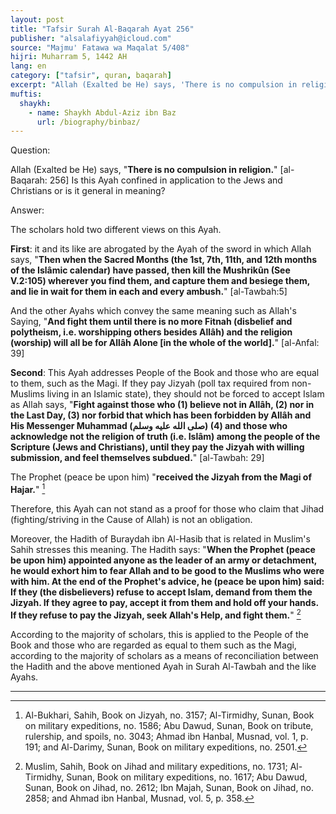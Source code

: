```yaml
---
layout: post
title: "Tafsir Surah Al-Baqarah Ayat 256"
publisher: "alsalafiyyah@icloud.com"
source: "Majmu' Fatawa wa Maqalat 5/408"
hijri: Muharram 5, 1442 AH
lang: en
category: ["tafsir", quran, baqarah]
excerpt: "Allah (Exalted be He) says, 'There is no compulsion in religion.' [al-Baqarah: 256] Is this Ayah confined in application to the Jews and Christians or is it general in meaning?"
muftis:
  shaykh: 
    - name: Shaykh Abdul-Aziz ibn Baz
      url: /biography/binbaz/
---
```


Question: 

Allah (Exalted be He) says, "**There is no compulsion in religion.**" [al-Baqarah: 256] Is this Ayah confined in application to the Jews and Christians or is it general in meaning?

Answer:

The scholars hold two different views on this Ayah. 

**First**: it and its like are abrogated by the Ayah of the sword in which Allah says, "**Then when the Sacred Months (the 1st, 7th, 11th, and 12th months of the Islâmic calendar) have passed, then kill the Mushrikûn (See V.2:105) wherever you find them, and capture them and besiege them, and lie in wait for them in each and every ambush.**" [al-Tawbah:5]

And the other Ayahs which convey the same meaning such as Allah's Saying, "**And fight them until there is no more Fitnah (disbelief and polytheism, i.e. worshipping others besides Allâh) and the religion (worship) will all be for Allâh Alone [in the whole of the world].**" [al-Anfal: 39]

**Second**: This Ayah addresses People of the Book and those who are equal to them, such as the Magi. If they pay Jizyah (poll tax required from non-Muslims living in an Islamic state), they should not be forced to accept Islam as Allah says, "**Fight against those who (1) believe not in Allâh, (2) nor in the Last Day, (3) nor forbid that which has been forbidden by Allâh and His Messenger Muhammad (صلى الله عليه وسلم) (4) and those who acknowledge not the religion of truth (i.e. Islâm) among the people of the Scripture (Jews and Christians), until they pay the Jizyah with willing submission, and feel themselves subdued.**" [al-Tawbah: 29] 

The Prophet (peace be upon him) "**received the Jizyah from the Magi of Hajar.**" [^1] 

Therefore, this Ayah can not stand as a proof for those who claim that Jihad (fighting/striving in the Cause of Allah) is not an obligation.

Moreover, the Hadith of Buraydah ibn Al-Hasib that is related in Muslim's Sahih stresses this meaning. The Hadith says: "**When the Prophet (peace be upon him) appointed anyone as the leader of an army or detachment, he would exhort him to fear Allah and to be good to the Muslims who were with him. At the end of the Prophet's advice, he (peace be upon him) said: If they (the disbelievers) refuse to accept Islam, demand from them the Jizyah. If they agree to pay, accept it from them and hold off your hands. If they refuse to pay the Jizyah, seek Allah's Help, and fight them.**" [^2]

According to the majority of scholars, this is applied to the People of the Book and those who are regarded as equal to them such as the Magi, according to the majority of scholars as a means of reconciliation between the Hadith and the above mentioned Ayah in Surah Al-Tawbah and the like Ayahs.

---

[^1]: Al-Bukhari, Sahih, Book on Jizyah, no. 3157; Al-Tirmidhy, Sunan, Book on military expeditions, no. 1586; Abu Dawud, Sunan, Book on tribute, rulership, and spoils, no. 3043; Ahmad ibn Hanbal, Musnad, vol. 1, p. 191; and Al-Darimy, Sunan, Book on military expeditions, no. 2501.
[^2]: Muslim, Sahih, Book on Jihad and military expeditions, no. 1731; Al-Tirmidhy, Sunan, Book on military expeditions, no. 1617; Abu Dawud, Sunan, Book on Jihad, no. 2612; Ibn Majah, Sunan, Book on Jihad, no. 2858; and Ahmad ibn Hanbal, Musnad, vol. 5, p. 358.
